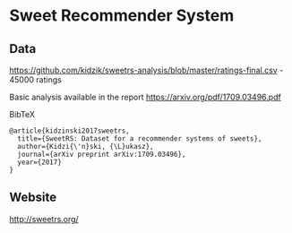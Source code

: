 # Sweet Recommender System

## Data

https://github.com/kidzik/sweetrs-analysis/blob/master/ratings-final.csv - 45000 ratings

Basic analysis available in the report https://arxiv.org/pdf/1709.03496.pdf

BibTeX

```
@article{kidzinski2017sweetrs,
  title={SweetRS: Dataset for a recommender systems of sweets},
  author={Kidzi{\'n}ski, {\L}ukasz},
  journal={arXiv preprint arXiv:1709.03496},
  year={2017}
}
```

## Website

http://sweetrs.org/
